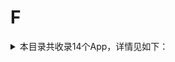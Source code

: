 # F
<details>
<summary>
本目录共收录14个App，详情见如下：
</summary>

- [Foodie](https://quantumult.app/x/open-app/add-resource?remote-resource=%7B%22rewrite_remote%22%3A%20%5B%22https%3A%2F%2Fraw.githubusercontent.com%2Fzirawell%2FR-Store%2Fmain%2FRule%2FQuanX%2FAdblock%2FApp%2FF%2FFoodie%2Frewrite%2Ffoodie.conf%2C%20tag%3DFoodie%22%5D%7D)
- [fitdays](https://quantumult.app/x/open-app/add-resource?remote-resource=%7B%22rewrite_remote%22%3A%20%5B%22https%3A%2F%2Fraw.githubusercontent.com%2Fzirawell%2FR-Store%2Fmain%2FRule%2FQuanX%2FAdblock%2FApp%2FF%2Ffitdays%2Frewrite%2Ffitdays.conf%2C%20tag%3Dfitdays%22%5D%7D)
- [凤凰秀](https://quantumult.app/x/open-app/add-resource?remote-resource=%7B%22rewrite_remote%22%3A%20%5B%22https%3A%2F%2Fraw.githubusercontent.com%2Fzirawell%2FR-Store%2Fmain%2FRule%2FQuanX%2FAdblock%2FApp%2FF%2F%E5%87%A4%E5%87%B0%E7%A7%80%2Frewrite%2Ffengshows.conf%2C%20tag%3D%E5%87%A4%E5%87%B0%E7%A7%80%22%5D%7D)
- [分期乐](https://quantumult.app/x/open-app/add-resource?remote-resource=%7B%22rewrite_remote%22%3A%20%5B%22https%3A%2F%2Fraw.githubusercontent.com%2Fzirawell%2FR-Store%2Fmain%2FRule%2FQuanX%2FAdblock%2FApp%2FF%2F%E5%88%86%E6%9C%9F%E4%B9%90%2Frewrite%2Ffenqile.conf%2C%20tag%3D%E5%88%86%E6%9C%9F%E4%B9%90%22%5D%7D)
- [发现精彩](https://quantumult.app/x/open-app/add-resource?remote-resource=%7B%22rewrite_remote%22%3A%20%5B%22https%3A%2F%2Fraw.githubusercontent.com%2Fzirawell%2FR-Store%2Fmain%2FRule%2FQuanX%2FAdblock%2FApp%2FF%2F%E5%8F%91%E7%8E%B0%E7%B2%BE%E5%BD%A9%2Frewrite%2Fcgbcc.conf%2C%20tag%3D%E5%8F%91%E7%8E%B0%E7%B2%BE%E5%BD%A9%22%5D%7D)
- [富途牛牛](https://quantumult.app/x/open-app/add-resource?remote-resource=%7B%22rewrite_remote%22%3A%20%5B%22https%3A%2F%2Fraw.githubusercontent.com%2Fzirawell%2FR-Store%2Fmain%2FRule%2FQuanX%2FAdblock%2FApp%2FF%2F%E5%AF%8C%E9%80%94%E7%89%9B%E7%89%9B%2Frewrite%2Ffutunn.conf%2C%20tag%3D%E5%AF%8C%E9%80%94%E7%89%9B%E7%89%9B%22%5D%7D)
- [帆书](https://quantumult.app/x/open-app/add-resource?remote-resource=%7B%22filter_remote%22%3A%20%5B%22https%3A%2F%2Fraw.githubusercontent.com%2Fzirawell%2FR-Store%2Fmain%2FRule%2FQuanX%2FAdblock%2FApp%2FF%2F%E5%B8%86%E4%B9%A6%2Ffilter%2Fdushu365.list%2C%20tag%3D%E5%B8%86%E4%B9%A6%22%5D%2C%22rewrite_remote%22%3A%20%5B%22https%3A%2F%2Fraw.githubusercontent.com%2Fzirawell%2FR-Store%2Fmain%2FRule%2FQuanX%2FAdblock%2FApp%2FF%2F%E5%B8%86%E4%B9%A6%2Frewrite%2Fdushu365.conf%2C%20tag%3D%E5%B8%86%E4%B9%A6%22%5D%7D)
- [番茄小说](https://quantumult.app/x/open-app/add-resource?remote-resource=%7B%22filter_remote%22%3A%20%5B%22https%3A%2F%2Fraw.githubusercontent.com%2Fzirawell%2FR-Store%2Fmain%2FRule%2FQuanX%2FAdblock%2FApp%2FF%2F%E7%95%AA%E8%8C%84%E5%B0%8F%E8%AF%B4%2Ffilter%2Ffanqie.list%2C%20tag%3D%E7%95%AA%E8%8C%84%E5%B0%8F%E8%AF%B4%22%5D%2C%22rewrite_remote%22%3A%20%5B%22https%3A%2F%2Fraw.githubusercontent.com%2Fzirawell%2FR-Store%2Fmain%2FRule%2FQuanX%2FAdblock%2FApp%2FF%2F%E7%95%AA%E8%8C%84%E5%B0%8F%E8%AF%B4%2Frewrite%2Ffanqie.conf%2C%20tag%3D%E7%95%AA%E8%8C%84%E5%B0%8F%E8%AF%B4%22%5D%7D)
- [粉笔](https://quantumult.app/x/open-app/add-resource?remote-resource=%7B%22rewrite_remote%22%3A%20%5B%22https%3A%2F%2Fraw.githubusercontent.com%2Fzirawell%2FR-Store%2Fmain%2FRule%2FQuanX%2FAdblock%2FApp%2FF%2F%E7%B2%89%E7%AC%94%2Frewrite%2Ffenbi.conf%2C%20tag%3D%E7%B2%89%E7%AC%94%22%5D%7D)
- [返利网](https://quantumult.app/x/open-app/add-resource?remote-resource=%7B%22rewrite_remote%22%3A%20%5B%22https%3A%2F%2Fraw.githubusercontent.com%2Fzirawell%2FR-Store%2Fmain%2FRule%2FQuanX%2FAdblock%2FApp%2FF%2F%E8%BF%94%E5%88%A9%E7%BD%91%2Frewrite%2F51fanli.conf%2C%20tag%3D%E8%BF%94%E5%88%A9%E7%BD%91%22%5D%7D)
- [飞客茶馆](https://quantumult.app/x/open-app/add-resource?remote-resource=%7B%22rewrite_remote%22%3A%20%5B%22https%3A%2F%2Fraw.githubusercontent.com%2Fzirawell%2FR-Store%2Fmain%2FRule%2FQuanX%2FAdblock%2FApp%2FF%2F%E9%A3%9E%E5%AE%A2%E8%8C%B6%E9%A6%86%2Frewrite%2Fflyert.conf%2C%20tag%3D%E9%A3%9E%E5%AE%A2%E8%8C%B6%E9%A6%86%22%5D%7D)
- [飞常准](https://quantumult.app/x/open-app/add-resource?remote-resource=%7B%22filter_remote%22%3A%20%5B%22https%3A%2F%2Fraw.githubusercontent.com%2Fzirawell%2FR-Store%2Fmain%2FRule%2FQuanX%2FAdblock%2FApp%2FF%2F%E9%A3%9E%E5%B8%B8%E5%87%86%2Ffilter%2Fvariflight.list%2C%20tag%3D%E9%A3%9E%E5%B8%B8%E5%87%86%22%5D%2C%22rewrite_remote%22%3A%20%5B%22https%3A%2F%2Fraw.githubusercontent.com%2Fzirawell%2FR-Store%2Fmain%2FRule%2FQuanX%2FAdblock%2FApp%2FF%2F%E9%A3%9E%E5%B8%B8%E5%87%86%2Frewrite%2Fvariflight.conf%2C%20tag%3D%E9%A3%9E%E5%B8%B8%E5%87%86%22%5D%7D)
- [飞智游戏厅](https://quantumult.app/x/open-app/add-resource?remote-resource=%7B%22rewrite_remote%22%3A%20%5B%22https%3A%2F%2Fraw.githubusercontent.com%2Fzirawell%2FR-Store%2Fmain%2FRule%2FQuanX%2FAdblock%2FApp%2FF%2F%E9%A3%9E%E6%99%BA%E6%B8%B8%E6%88%8F%E5%8E%85%2Frewrite%2Fflydigi.conf%2C%20tag%3D%E9%A3%9E%E6%99%BA%E6%B8%B8%E6%88%8F%E5%8E%85%22%5D%7D)
- [飞猪旅行](https://quantumult.app/x/open-app/add-resource?remote-resource=%7B%22rewrite_remote%22%3A%20%5B%22https%3A%2F%2Fraw.githubusercontent.com%2Fzirawell%2FR-Store%2Fmain%2FRule%2FQuanX%2FAdblock%2FApp%2FF%2F%E9%A3%9E%E7%8C%AA%E6%97%85%E8%A1%8C%2Frewrite%2Ffliggy.conf%2C%20tag%3D%E9%A3%9E%E7%8C%AA%E6%97%85%E8%A1%8C%22%5D%7D)

</details>